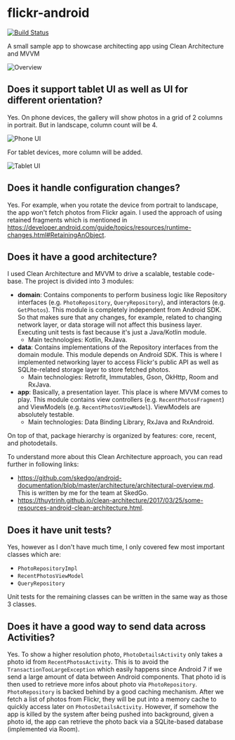 # flickr-android

[![Build Status](https://app.bitrise.io/app/514df1b8630ddaa5/status.svg?token=BZ4v2YFVjENaH_FPaiDJpw&branch=master)](https://app.bitrise.io/app/514df1b8630ddaa5)

A small sample app to showcase architecting app using Clean Architecture and MVVM

![Overview](images/overview.png)

## Does it support tablet UI as well as UI for different orientation?

Yes. On phone devices, the gallery will show photos in a grid of 2 columns in portrait. But in landscape, column count will be 4.

![Phone UI](images/phone-ui.png)

For tablet devices, more column will be added.

![Tablet UI](images/tablet-ui.png)

## Does it handle configuration changes?

Yes. For example, when you rotate the device from portrait to landscape, the app won't fetch photos from Flickr again. I used the approach of using retained fragments which is mentioned in https://developer.android.com/guide/topics/resources/runtime-changes.html#RetainingAnObject.

## Does it have a good architecture?

I used Clean Architecture and MVVM to drive a scalable, testable code-base. The project is divided into 3 modules:

* **domain**: Contains components to perform business logic like Repository interfaces (e.g. `PhotoRepository`, `QueryRepository`), and interactors (e.g. `GetPhotos`). This module is completely independent from Android SDK. So that makes sure that any changes, for example, related to changing network layer, or data storage will not affect this business layer. Executing unit tests is fast because it's just a Java/Kotlin module.
    - Main technologies: Kotlin, RxJava.
* **data**: Contains implementations of the Repository interfaces from the domain module. This module depends on Android SDK. This is where I implemented networking layer to access Flickr's public API as well as SQLite-related storage layer to store fetched photos.
    - Main technologies: Retrofit, Immutables, Gson, OkHttp, Room and RxJava.
* **app**: Basically, a presentation layer. This place is where MVVM comes to play. This module contains view controllers (e.g. `RecentPhotosFragment`) and ViewModels (e.g. `RecentPhotosViewModel`). ViewModels are absolutely testable.
    - Main technologies: Data Binding Library, RxJava and RxAndroid.

On top of that, package hierarchy is organized by features: core, recent, and photodetails.

To understand more about this Clean Architecture approach, you can read further in following links:

* https://github.com/skedgo/android-documentation/blob/master/architecture/architectural-overview.md. This is written by me for the team at SkedGo.
* https://thuytrinh.github.io/clean-architecture/2017/03/25/some-resources-android-clean-architecture.html.

## Does it have unit tests?

Yes, however as I don't have much time, I only covered few most important classes which are:

* `PhotoRepositoryImpl`
* `RecentPhotosViewModel`
* `QueryRepository`

Unit tests for the remaining classes can be written in the same way as those 3 classes.

## Does it have a good way to send data across Activities?

Yes. To show a higher resolution photo, `PhotoDetailsActivity` only takes a photo id from `RecentPhotosActivity`. This is to avoid the `TransactionTooLargeException` which easily happens since Android 7 if we send a large amount of data between Android components. That photo id is then used to retrieve more infos about photo via `PhotoRepository`. `PhotoRepository` is backed behind by a good caching mechanism. After we fetch a list of photos from Flickr, they will be put into a memory cache to quickly access later on `PhotosDetailsActivity`. However, if somehow the app is killed by the system after being pushed into background, given a photo id, the app can retrieve the photo back via a SQLite-based database (implemented via Room).
